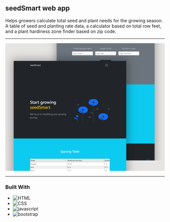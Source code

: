 ## seedSmart web app

Helps growers calculate total seed and plant needs for the growing season. A table of seed and planting rate data, a calculator based on total row feet, and a plant hardiness zone finder based on zip code.

---

![img](images/seedSmartSetA.png)

---

### Built With

- ![HTML]
- ![CSS]
- ![javascript]
- ![bootstrap]

[css]: https://img.shields.io/badge/css-1572B6?style=for-the-badge&logo=css3
[html]: https://img.shields.io/badge/html5-%23E34F26.svg?style=for-the-badge&logo=html5&logoColor=white
[javascript]: https://img.shields.io/badge/javascript-%23f7df1e.svg?style=for-the-badge&logo=javascript&logoColor=white
[bootstrap]: https://img.shields.io/badge/bootstrap-7952B3?style=for-the-badge&logo=bootstrap&logoColor=white
